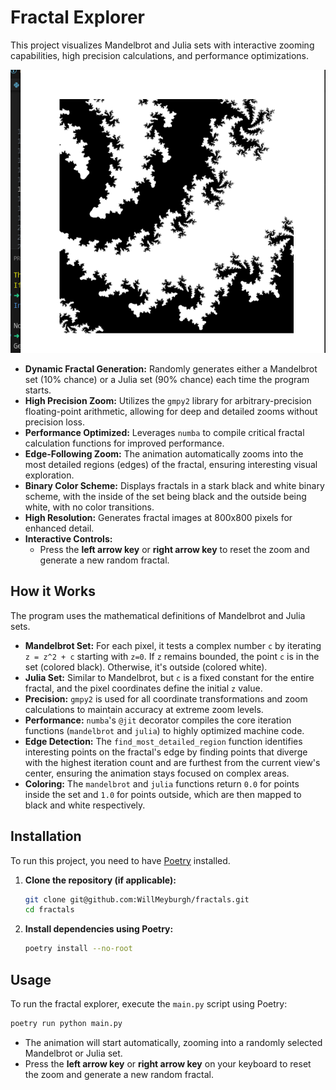 # Fractal Explorer

This project visualizes Mandelbrot and Julia sets with interactive zooming capabilities, high precision calculations, and performance optimizations.

![alt text](image.png)

- **Dynamic Fractal Generation:** Randomly generates either a Mandelbrot set (10% chance) or a Julia set (90% chance) each time the program starts.
- **High Precision Zoom:** Utilizes the `gmpy2` library for arbitrary-precision floating-point arithmetic, allowing for deep and detailed zooms without precision loss.
- **Performance Optimized:** Leverages `numba` to compile critical fractal calculation functions for improved performance.
- **Edge-Following Zoom:** The animation automatically zooms into the most detailed regions (edges) of the fractal, ensuring interesting visual exploration.
- **Binary Color Scheme:** Displays fractals in a stark black and white binary scheme, with the inside of the set being black and the outside being white, with no color transitions.
- **High Resolution:** Generates fractal images at 800x800 pixels for enhanced detail.
- **Interactive Controls:**
    - Press the **left arrow key** or **right arrow key** to reset the zoom and generate a new random fractal.

## How it Works

The program uses the mathematical definitions of Mandelbrot and Julia sets.

- **Mandelbrot Set:** For each pixel, it tests a complex number `c` by iterating `z = z^2 + c` starting with `z=0`. If `z` remains bounded, the point `c` is in the set (colored black). Otherwise, it's outside (colored white).
- **Julia Set:** Similar to Mandelbrot, but `c` is a fixed constant for the entire fractal, and the pixel coordinates define the initial `z` value.
- **Precision:** `gmpy2` is used for all coordinate transformations and zoom calculations to maintain accuracy at extreme zoom levels.
- **Performance:** `numba`'s `@jit` decorator compiles the core iteration functions (`mandelbrot` and `julia`) to highly optimized machine code.
- **Edge Detection:** The `find_most_detailed_region` function identifies interesting points on the fractal's edge by finding points that diverge with the highest iteration count and are furthest from the current view's center, ensuring the animation stays focused on complex areas.
- **Coloring:** The `mandelbrot` and `julia` functions return `0.0` for points inside the set and `1.0` for points outside, which are then mapped to black and white respectively.

## Installation

To run this project, you need to have [Poetry](https://python-poetry.org/docs/#installation) installed.

1. **Clone the repository (if applicable):**
   ```bash
   git clone git@github.com:WillMeyburgh/fractals.git
   cd fractals
   ```

2. **Install dependencies using Poetry:**
   ```bash
   poetry install --no-root
   ```

## Usage

To run the fractal explorer, execute the `main.py` script using Poetry:

```bash
poetry run python main.py
```

- The animation will start automatically, zooming into a randomly selected Mandelbrot or Julia set.
- Press the **left arrow key** or **right arrow key** on your keyboard to reset the zoom and generate a new random fractal.
